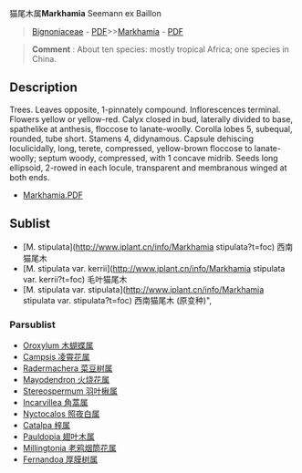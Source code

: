 猫尾木属**Markhamia** Seemann ex Baillon

> [Bignoniaceae](http://www.iplant.cn/info/Bignoniaceae?t=foc) - [PDF](http://www.iplant.cn/foc/pdf/Bignoniaceae.pdf)>>[Markhamia](http://www.iplant.cn/info/Markhamia?t=foc) - [PDF](http://www.iplant.cn/foc/pdf/Markhamia.pdf)

> **Comment** : 
> About ten species: mostly tropical Africa; one species in China.

## Description

Trees. Leaves opposite, 1-pinnately compound. Inflorescences terminal. Flowers yellow or yellow-red. Calyx closed in bud, laterally divided to base, spathelike at anthesis, floccose to lanate-woolly. Corolla lobes 5, subequal, rounded, tube short. Stamens 4, didynamous. Capsule dehiscing loculicidally, long, terete, compressed, yellow-brown floccose to lanate-woolly; septum woody, compressed, with 1 concave midrib. Seeds long ellipsoid, 2-rowed in each locule, transparent and membranous winged at both ends.

* [Markhamia.PDF](http://www.iplant.cn/foc/pdf/Markhamia.pdf)

## Sublist

* [M.  stipulata](http://www.iplant.cn/info/Markhamia stipulata?t=foc)
 西南猫尾木
* [M.  stipulata var. kerrii](http://www.iplant.cn/info/Markhamia stipulata var. kerrii?t=foc)
 毛叶猫尾木
* [M.  stipulata var. stipulata](http://www.iplant.cn/info/Markhamia stipulata var. stipulata?t=foc) 西南猫尾木 (原变种)",

### Parsublist

* [Oroxylum  木蝴蝶属](http://www.iplant.cn/info/Oroxylum?t=foc)
* [Campsis  凌霄花属](http://www.iplant.cn/info/Campsis?t=foc)
* [Radermachera  菜豆树属](http://www.iplant.cn/info/Radermachera?t=foc)
* [Mayodendron  火烧花属](http://www.iplant.cn/info/Mayodendron?t=foc)
* [Stereospermum  羽叶楸属](http://www.iplant.cn/info/Stereospermum?t=foc)
* [Incarvillea  角蒿属](http://www.iplant.cn/info/Incarvillea?t=foc)
* [Nyctocalos  照夜白属](http://www.iplant.cn/info/Nyctocalos?t=foc)
* [Catalpa  梓属](http://www.iplant.cn/info/Catalpa?t=foc)
* [Pauldopia  翅叶木属](http://www.iplant.cn/info/Pauldopia?t=foc)
* [Millingtonia  老鸦烟筒花属](http://www.iplant.cn/info/Millingtonia?t=foc)
* [Fernandoa  厚膜树属](http://www.iplant.cn/info/Fernandoa?t=foc)
